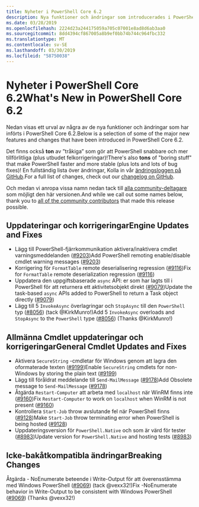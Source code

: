 ```yaml
---
title: Nyheter i PowerShell Core 6.2
description: Nya funktioner och ändringar som introducerades i PowerShell Core 6.2
ms.date: 03/28/2019
ms.openlocfilehash: 2224d23a244175059a705c07001e8ad8d6ab3aa0
ms.sourcegitcommit: 8dd4394cf867005a8b9ef0bb74b744c964fbc332
ms.translationtype: MT
ms.contentlocale: sv-SE
ms.lasthandoff: 03/30/2019
ms.locfileid: "58750038"
---
```

# <a name="whats-new-in-powershell-core-62"></a><span data-ttu-id="b4bf0-103">Nyheter i PowerShell Core 6.2</span><span class="sxs-lookup"><span data-stu-id="b4bf0-103">What's New in PowerShell Core 6.2</span></span>

<span data-ttu-id="b4bf0-104">Nedan visas ett urval av några av de nya funktioner och ändringar som har införts i PowerShell Core 6.2.</span><span class="sxs-lookup"><span data-stu-id="b4bf0-104">Below is a selection of some of the major new features and changes that have been introduced in PowerShell Core 6.2.</span></span>

<span data-ttu-id="b4bf0-105">Det finns också **ton** av ”tråkiga” som gör att PowerShell snabbare och mer tillförlitliga (plus utbudet felkorrigeringar)!</span><span class="sxs-lookup"><span data-stu-id="b4bf0-105">There's also **tons** of "boring stuff" that make PowerShell faster and more stable (plus lots and lots of bug fixes)!</span></span>
<span data-ttu-id="b4bf0-106">En fullständig lista över ändringar, Kolla in vår [ändringsloggen på GitHub](https://github.com/PowerShell/PowerShell/blob/master/CHANGELOG.md).</span><span class="sxs-lookup"><span data-stu-id="b4bf0-106">For a full list of changes, check out our [changelog on GitHub](https://github.com/PowerShell/PowerShell/blob/master/CHANGELOG.md).</span></span>

<span data-ttu-id="b4bf0-107">Och medan vi anropa vissa namn nedan tack till [alla community-deltagare](https://github.com/PowerShell/PowerShell/graphs/contributors) som möjligt den här versionen.</span><span class="sxs-lookup"><span data-stu-id="b4bf0-107">And while we call out some names below, thank you to [all of the community contributors](https://github.com/PowerShell/PowerShell/graphs/contributors) that made this release possible.</span></span>

## <a name="engine-updates-and-fixes"></a><span data-ttu-id="b4bf0-108">Uppdateringar och korrigeringar</span><span class="sxs-lookup"><span data-stu-id="b4bf0-108">Engine Updates and Fixes</span></span>

- <span data-ttu-id="b4bf0-109">Lägg till PowerShell-fjärrkommunikation aktivera/inaktivera cmdlet varningsmeddelanden ([#9203][])</span><span class="sxs-lookup"><span data-stu-id="b4bf0-109">Add PowerShell remoting enable/disable cmdlet warning messages ([#9203][])</span></span>
- <span data-ttu-id="b4bf0-110">Korrigering för `FormatTable` remote deserialisering regression ([#9116][])</span><span class="sxs-lookup"><span data-stu-id="b4bf0-110">Fix for `FormatTable` remote deserialization regression ([#9116][])</span></span>
- <span data-ttu-id="b4bf0-111">Uppdatera den uppgiftsbaserade `async` API: er som har lagts till i PowerShell för att returnera ett aktivitetsobjekt direkt ([#9079][])</span><span class="sxs-lookup"><span data-stu-id="b4bf0-111">Update the task-based `async` APIs added to PowerShell to return a Task object directly ([#9079][])</span></span>
- <span data-ttu-id="b4bf0-112">Lägg till 5 `InvokeAsync` överlagringar och `StopAsync` till den `PowerShell` typ ([#8056][]) (tack @KirkMunro!)</span><span class="sxs-lookup"><span data-stu-id="b4bf0-112">Add 5 `InvokeAsync` overloads and `StopAsync` to the `PowerShell` type ([#8056][]) (Thanks @KirkMunro!)</span></span>

## <a name="general-cmdlet-updates-and-fixes"></a><span data-ttu-id="b4bf0-113">Allmänna Cmdlet uppdateringar och korrigeringar</span><span class="sxs-lookup"><span data-stu-id="b4bf0-113">General Cmdlet Updates and Fixes</span></span>

- <span data-ttu-id="b4bf0-114">Aktivera `SecureString` -cmdletar för Windows genom att lagra den oformaterade texten ([#9199][])</span><span class="sxs-lookup"><span data-stu-id="b4bf0-114">Enable `SecureString` cmdlets for non-Windows by storing the plain text ([#9199][])</span></span>
- <span data-ttu-id="b4bf0-115">Lägg till föråldrat meddelande till `Send-MailMessage` ([#9178][])</span><span class="sxs-lookup"><span data-stu-id="b4bf0-115">Add Obsolete message to `Send-MailMessage` ([#9178][])</span></span>
- <span data-ttu-id="b4bf0-116">Åtgärda `Restart-Computer` att arbeta med `localhost` när WinRM finns inte ([#9160][])</span><span class="sxs-lookup"><span data-stu-id="b4bf0-116">Fix `Restart-Computer` to work on `localhost` when WinRM is not present ([#9160][])</span></span>
- <span data-ttu-id="b4bf0-117">Kontrollera `Start-Job` throw avslutande fel när PowerShell finns ([#9128][])</span><span class="sxs-lookup"><span data-stu-id="b4bf0-117">Make `Start-Job` throw terminating error when PowerShell is being hosted ([#9128][])</span></span>
- <span data-ttu-id="b4bf0-118">Uppdateringsversion för `PowerShell.Native` och som är värd för tester ([#8983][])</span><span class="sxs-lookup"><span data-stu-id="b4bf0-118">Update version for `PowerShell.Native` and hosting tests ([#8983][])</span></span>

## <a name="breaking-changes"></a><span data-ttu-id="b4bf0-119">Icke-bakåtkompatibla ändringar</span><span class="sxs-lookup"><span data-stu-id="b4bf0-119">Breaking Changes</span></span>

<span data-ttu-id="b4bf0-120">Åtgärda - NoEnumerate beteende i Write-Output för att överensstämma med Windows PowerShell ([#9069][]) (tack @vexx32!)</span><span class="sxs-lookup"><span data-stu-id="b4bf0-120">Fix -NoEnumerate behavior in Write-Output to be consistent with Windows PowerShell ([#9069][]) (Thanks @vexx32!)</span></span>

<!-- Link references -->
[#8056]: https://github.com/PowerShell/PowerShell/pull/8056
[#8983]: https://github.com/PowerShell/PowerShell/pull/8983
[#9069]: https://github.com/PowerShell/PowerShell/pull/9069
[#9079]: https://github.com/PowerShell/PowerShell/pull/9079
[#9116]: https://github.com/PowerShell/PowerShell/pull/9116
[#9128]: https://github.com/PowerShell/PowerShell/pull/9128
[#9160]: https://github.com/PowerShell/PowerShell/pull/9160
[#9178]: https://github.com/PowerShell/PowerShell/pull/9178
[#9199]: https://github.com/PowerShell/PowerShell/pull/9199
[#9203]: https://github.com/PowerShell/PowerShell/pull/9203
